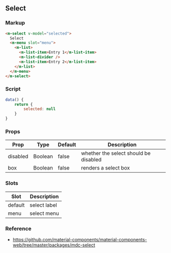 ## Select

### Markup

```html
<m-select v-model="selected">
  Select
  <m-menu slot="menu">
    <m-list>
      <m-list-item>Entry 1</m-list-item>
      <m-list-divider />
      <m-list-item>Entry 2</m-list-item>
    </m-list>
  </m-menu>
</m-select>
```

### Script

```javascript
data() {
    return {
        selected: null
    }
}
```

### Props

| Prop | Type | Default | Description |
|------|------|---------|-------------|
| disabled | Boolean | false | whether the select should be disabled |
| box | Boolean | false | renders a select box |

### Slots

| Slot | Description |
|------|-------------|
| default | select label |
| menu | select menu |

### Reference

- https://github.com/material-components/material-components-web/tree/master/packages/mdc-select
